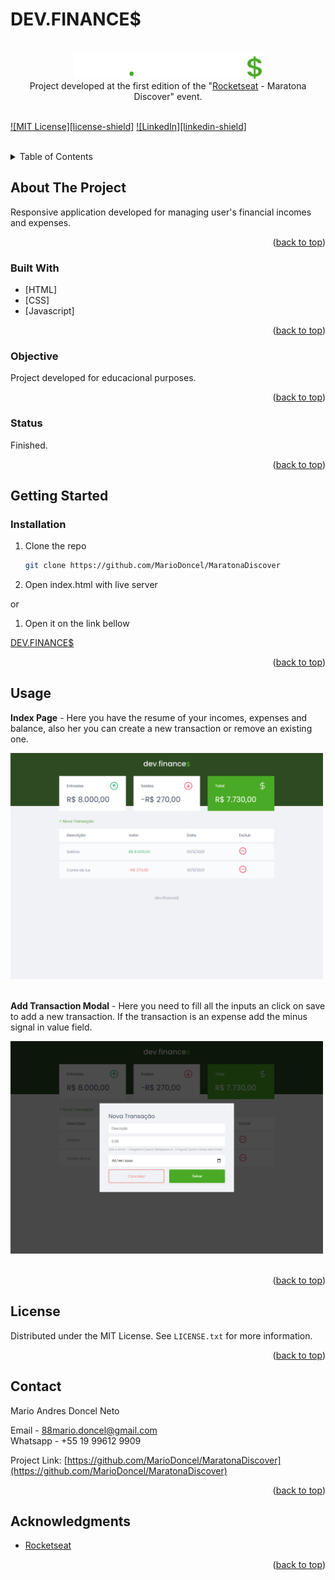 <!-- TITLE -->
<h1>DEV.FINANCE$</h1> <br>
<!-- PROJECT LOGO -->
<div align="center">
    <img src="assets/logo.svg" alt="Logo" width="300px">
<br>
Project developed at the first edition of the "<a href="https://www.rocketseat.com.br/">Rocketseat</a> - Maratona Discover"  event. 
<div id="top"></div>
</div><br/>  

<!-- 
[![Contributors][contributors-shield]][contributors-url]
[![Forks][forks-shield]][forks-url]
[![Stargazers][stars-shield]][stars-url]
[![Issues][issues-shield]][issues-url] 
-->
[![MIT License][license-shield]](https://github.com/MarioDoncel/MaratonaDiscover/blob/master/LICENSE)
[![LinkedIn][linkedin-shield]](https://www.linkedin.com/in/marioadoncel/)


<br />


<!-- TABLE OF CONTENTS -->
<details>
  <summary>Table of Contents</summary>
  <ol>
    <li>
      <a href="#about-the-project">About The Project</a>
      <ul>
        <li><a href="#built-with">Built With</a></li>
        <li><a href="#objective">Objective</a></li>
        <li><a href="#status">Status</a></li>
      </ul>
    </li>
    <li>
      <a href="#getting-started">Getting Started</a>
      <ul>
        <li><a href="#prerequisites">Prerequisites</a></li>
        <li><a href="#installation">Installation</a></li>
      </ul>
    </li>
    <li><a href="#usage">Usage</a></li>
    <li><a href="#license">License</a></li>
    <li><a href="#contact">Contact</a></li>
    <li><a href="#acknowledgments">Acknowledgments</a></li>
  </ol>
</details>


<!-- ABOUT THE PROJECT -->
## About The Project

Responsive application developed for managing user's financial incomes and expenses. 
<p align="right">(<a href="#top">back to top</a>)</p>


### Built With

<!-- This section should list any major frameworks/libraries used to bootstrap your project. Leave any add-ons/plugins for the acknowledgements section. Here are a few examples. -->

* [HTML]
* [CSS]
* [Javascript]
<!-- 
* [Next.js](https://nextjs.org/)
* [React.js](https://reactjs.org/)
* [Vue.js](https://vuejs.org/)
* [Angular](https://angular.io/)
* [Svelte](https://svelte.dev/)
* [Laravel](https://laravel.com)
* [Bootstrap](https://getbootstrap.com)
* [JQuery](https://jquery.com)
 -->
<p align="right">(<a href="#top">back to top</a>)</p>

### Objective

Project developed for educacional purposes.
<p align="right">(<a href="#top">back to top</a>)</p>

### Status

Finished.
<p align="right">(<a href="#top">back to top</a>)</p>

<!-- GETTING STARTED -->
## Getting Started

### Installation

<!-- _Below is an example of how you can instruct your audience on installing and setting up your app. This template doesn't rely on any external dependencies or services._
 -->
<!-- 1. Get a free API Key at [https://example.com](https://example.com) -->
1. Clone the repo
   ```sh
   git clone https://github.com/MarioDoncel/MaratonaDiscover
   ```
2. Open index.html with live server

or 

1. Open it on the link bellow

  <a href="https://mariodoncel.github.io/MaratonaDiscover/"> DEV.FINANCE$</a>

<p align="right">(<a href="#top">back to top</a>)</p>


<!-- USAGE EXAMPLES -->
## Usage
<div>
    <p><strong>Index Page</strong> - Here you have the resume of your incomes, expenses and balance, also her you can create a new transaction or remove an existing one.</p>
  <img src="assets/readmeImages/index.png" width="500px">
</div>
<br>
<div>
  <p><strong>Add Transaction Modal</strong> - Here you need to fill all the inputs an click on save to add a new transaction. If the transaction is an expense add the minus signal in value field.</p>
  <img src="assets/readmeImages/addTransaction.png" width="500px">
</div>
<br>

<p align="right">(<a href="#top">back to top</a>)</p>


<!-- LICENSE -->
## License

Distributed under the MIT License. See `LICENSE.txt` for more information.

<p align="right">(<a href="#top">back to top</a>)</p>


<!-- CONTACT -->
## Contact

Mario Andres Doncel Neto  

Email - 88mario.doncel@gmail.com <br>
Whatsapp - +55 19 99612 9909

Project Link: [https://github.com/MarioDoncel/MaratonaDiscover](https://github.com/MarioDoncel/MaratonaDiscover)

<p align="right">(<a href="#top">back to top</a>)</p>


<!-- ACKNOWLEDGMENTS -->
## Acknowledgments

* [Rocketseat](https://www.rocketseat.com.br/)

<p align="right">(<a href="#top">back to top</a>)</p>
